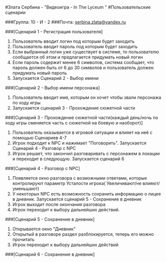 #Злата Сербина - "Видеоигра - In The Lyceum "
#Пользовательские сценарии

###Группа: 10 - И - 2
###Почта: serbina.zlata@yandex.ru

###[Сценарий 1 - Регистрация пользователя]
1.  Пользователь вводит логин под которым будет заходить
2.  Пользователь вводит пароль под которым будет заходить
3.  Если выбранный логин уже существует в системе, то пользователю сообщается об этом и предлагается придумать новый логин
4.  Если пароль содержит менее 6 символов, система сообщает, что пароль должен быть от 6 до 30 символов и пользователь должен придумать новый пароль
5.  Запускается Сценарий 2 - Выбор имени

###[Сценарий 2 - Выбор имени персонажа]
1. Пользователь вводит имя, которым он хочет чтобы звали персонажа по ходу игры
2. Запускается сценарий 3 - Прохождение сюжетной части


###[Сценарий 3 - Прохождение сюжетной части(каждый день/ночь по ходу игры сменяется часть с сюжетной на боевую и наоборот)]
1. Пользователь оказывается в игровой ситуации и влияет на неё с помощью Сценариев 4-7
2. Игрок подходит к NPC и нажимает "Поговорить". Запускается Сценарий 4 - Разговор с NPC
3. Игрок решает, что закончил разговаривать с персонажем в локации и переходит в следующую. Запускается сценарий 6

###[Сценарий 4 - Разговор с NPC]
1. Появляется окно разговора с возможными ответами, которые контролируют параметр Усталости игрока( Увеличивают/не влияют/уменьшают)
2. У некоторых NPC есть возможность сохранить информацию о лицее в дневник. Запускается сценарий 5 - Сохранение в дневник
3. Игрок выходит после окончания разговора
4. Игрок переходит к выбору дальнейших действий.


###[Сценарий 5 - Сохранение в дневник]
1. Открывается окно "Дневник"
2. Открытый в разговоре раздел разблокируется, теперь его можно прочитать
3. Игрок переходит к выбору дальнейших действий


###[Сценарий 6 - Сохранение в дневник]

